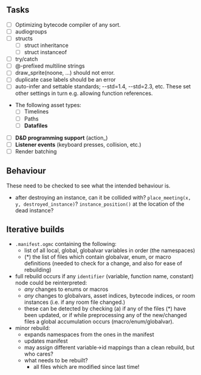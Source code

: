 ## Tasks
- [ ] Optimizing bytecode compiler of any sort.
- [ ] audiogroups
- [ ] structs
  - [ ] struct inheritance
  - [ ] struct instanceof
- [ ] try/catch
- [ ] @-prefixed multiline strings
- [ ] draw_sprite(noone, ...) should not error.
- [ ] duplicate case labels should be an error
- [ ] auto-infer and settable standards; --std=1.4, --std=2.3, etc. These set other settings in turn e.g. allowing function references.
- The following asset types:
    - [ ] Timelines
    - [ ] Paths
    - [ ] **Datafiles**
- [ ] **D&D programming support** (action\_)
- [ ] **Listener events** (keyboard presses, collision, etc.)
- [ ] Render batching

## Behaviour

These need to be checked to see what the intended behaviour is.

- after destroying an instance, can it be collided with? `place_meeting(x, y, destroyed_instance)`? `instance_position()` at the location of the dead instance?

## Iterative builds

- `.manifest.ogmc` containing the following:
    - list of all local, global, globalvar variables in order (the namespaces)
    - (\*) the list of files which contain globalvar, enum, or macro definitions (needed to check for a change, and also for ease of rebuilding)
- full rebuild occurs if any `identifier` (variable, function name, constant) node could be reinterpreted:
    - *any* changes to enums or macros
    - *any* changes to globalvars, asset indices, bytecode indices, or room instances (i.e. if any room file changed.)
    - these can be detected by checking (a) if any of the files (\*) have been updated, or if while preprocessing any of the new/changed files a global accumulation occurs (macro/enum/globalvar).
- minor rebuild:
    - expands namespaces from the ones in the manifest
    - updates manifest
    - may assign different variable->id mappings than a clean rebuild, but who cares?
    - what needs to be rebuilt?
        - all files which are modified since last time!
